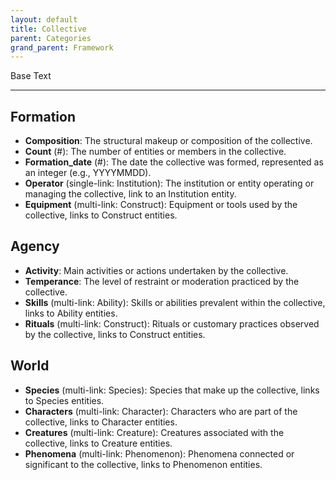 ```yaml
---
layout: default
title: Collective
parent: Categories
grand_parent: Framework 
---
```


Base Text 

---
## Formation
- **Composition**: The structural makeup or composition of the collective.
- **Count** (#): The number of entities or members in the collective.
- **Formation_date** (#): The date the collective was formed, represented as an integer (e.g., YYYYMMDD).
- **Operator** (single-link: Institution): The institution or entity operating or managing the collective, link to an Institution entity.
- **Equipment** (multi-link: Construct): Equipment or tools used by the collective, links to Construct entities.

## Agency
- **Activity**: Main activities or actions undertaken by the collective.
- **Temperance**: The level of restraint or moderation practiced by the collective.
- **Skills** (multi-link: Ability): Skills or abilities prevalent within the collective, links to Ability entities.
- **Rituals** (multi-link: Construct): Rituals or customary practices observed by the collective, links to Construct entities.

## World
- **Species** (multi-link: Species): Species that make up the collective, links to Species entities.
- **Characters** (multi-link: Character): Characters who are part of the collective, links to Character entities.
- **Creatures** (multi-link: Creature): Creatures associated with the collective, links to Creature entities.
- **Phenomena** (multi-link: Phenomenon): Phenomena connected or significant to the collective, links to Phenomenon entities.

